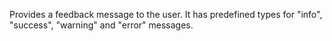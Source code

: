 Provides a feedback message to the user. It has predefined types for "info", "success", "warning" and "error" messages.
